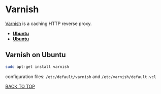 Varnish
=======
[Varnish](https://varnish-cache.org) is a caching HTTP reverse proxy.

* [**Ubuntu**](#varnish-on-ubuntu)
* [**Ubuntu**](#varnish-on-fedora)

## Varnish on Ubuntu
```sh
sudo apt-get install varnish
```

configuration files:
`/etc/default/varnish` and `/etc/varnish/default.vcl`

[BACK TO TOP](https://github.com/ctrl-alt-del/devenv/tree/master/cache)
